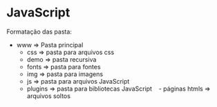 # JavaScript

Formatação das pasta:

  - www => Pasta principal
    - css => pasta para arquivos css
    - demo => pasta recursiva 
    - fonts =>  pasta para fontes
    - img => pasta para imagens
    - js => pasta para arquivos JavaScript
    - plugins => pasta para bibliotecas JavaScript
    - páginas htmls => arquivos soltos 
 
